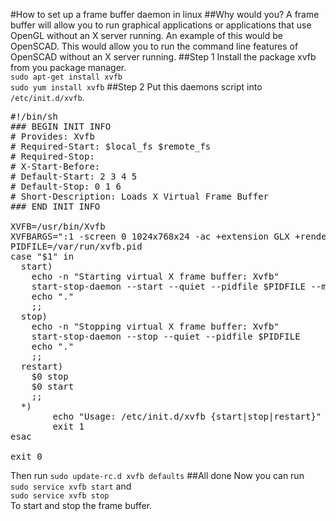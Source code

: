 #How to set up a frame buffer daemon in linux
##Why would you?
A frame buffer will allow you to run graphical applications or applications that use OpenGL without an X server running.  An example of this would be OpenSCAD.  This would allow you to run the command line features of OpenSCAD without an X server running.
##Step 1
Install the package xvfb from you package manager.<br/>
`sudo apt-get install xvfb`<br/>
`sudo yum install xvfb`
##Step 2
Put this daemons script into `/etc/init.d/xvfb`.
<pre>
#!/bin/sh
### BEGIN INIT INFO
# Provides: Xvfb
# Required-Start: $local_fs $remote_fs
# Required-Stop:
# X-Start-Before:
# Default-Start: 2 3 4 5
# Default-Stop: 0 1 6
# Short-Description: Loads X Virtual Frame Buffer
### END INIT INFO

XVFB=/usr/bin/Xvfb
XVFBARGS=":1 -screen 0 1024x768x24 -ac +extension GLX +render -noreset"
PIDFILE=/var/run/xvfb.pid
case "$1" in
  start)
    echo -n "Starting virtual X frame buffer: Xvfb"
    start-stop-daemon --start --quiet --pidfile $PIDFILE --make-pidfile --background --exec $XVFB -- $XVFBARGS
    echo "."
    ;;
  stop)
    echo -n "Stopping virtual X frame buffer: Xvfb"
    start-stop-daemon --stop --quiet --pidfile $PIDFILE
    echo "."
    ;;
  restart)
    $0 stop
    $0 start
    ;;
  *)
        echo "Usage: /etc/init.d/xvfb {start|stop|restart}"
        exit 1
esac

exit 0
</pre>
Then run `sudo update-rc.d xvfb defaults`
##All done
Now you can run<br/>
`sudo service xvfb start` and<br/>
`sudo service xvfb stop`<br/>
To start and stop the frame buffer.
